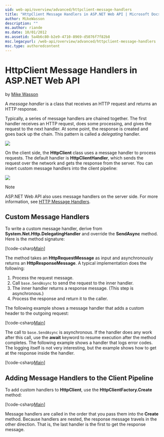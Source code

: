 ```yaml
---
uid: web-api/overview/advanced/httpclient-message-handlers
title: "HttpClient Message Handlers in ASP.NET Web API | Microsoft Docs"
author: MikeWasson
description: ""
ms.author: riande
ms.date: 10/01/2012
ms.assetid: 5a4b6c80-b2e9-4710-8969-d5076f7f82b8
msc.legacyurl: /web-api/overview/advanced/httpclient-message-handlers
msc.type: authoredcontent
---
```

# HttpClient Message Handlers in ASP.NET Web API

by [Mike Wasson](https://github.com/MikeWasson)

A *message handler* is a class that receives an HTTP request and returns an HTTP response.

Typically, a series of message handlers are chained together. The first handler receives an HTTP request, does some processing, and gives the request to the next handler. At some point, the response is created and goes back up the chain. This pattern is called a *delegating* handler.

![](httpclient-message-handlers/_static/image1.png)

On the client side, the **HttpClient** class uses a message handler to process requests. The default handler is **HttpClientHandler**, which sends the request over the network and gets the response from the server. You can insert custom message handlers into the client pipeline:

![](httpclient-message-handlers/_static/image2.png)

> [!NOTE]
> ASP.NET Web API also uses message handlers on the server side. For more information, see [HTTP Message Handlers](http-message-handlers.md).


## Custom Message Handlers

To write a custom message handler, derive from **System.Net.Http.DelegatingHandler** and override the **SendAsync** method. Here is the method signature:

[!code-csharp[Main](httpclient-message-handlers/samples/sample1.cs)]

The method takes an **HttpRequestMessage** as input and asynchronously returns an **HttpResponseMessage**. A typical implementation does the following:

1. Process the request message.
2. Call `base.SendAsync` to send the request to the inner handler.
3. The inner handler returns a response message. (This step is asynchronous.)
4. Process the response and return it to the caller.

The following example shows a message handler that adds a custom header to the outgoing request:

[!code-csharp[Main](httpclient-message-handlers/samples/sample2.cs)]

The call to `base.SendAsync` is asynchronous. If the handler does any work after this call, use the **await** keyword to resume execution after the method completes. The following example shows a handler that logs error codes. The logging itself is not very interesting, but the example shows how to get at the response inside the handler.

[!code-csharp[Main](httpclient-message-handlers/samples/sample3.cs?highlight=10,13)]

## Adding Message Handlers to the Client Pipeline

To add custom handlers to **HttpClient**, use the **HttpClientFactory.Create** method:

[!code-csharp[Main](httpclient-message-handlers/samples/sample4.cs)]

Message handlers are called in the order that you pass them into the **Create** method. Because handlers are nested, the response message travels in the other direction. That is, the last handler is the first to get the response message.
